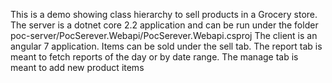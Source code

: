 This is a demo showing class hierarchy to sell products in a Grocery store.
The server is a dotnet core 2.2 application and can be run under the folder poc-server/PocSerever.Webapi/PocSerever.Webapi.csproj
The client is an angular 7 application.
Items can be sold under the sell tab.
The report tab is meant to fetch reports of the day or by date range.
The manage tab is meant to add new product items
